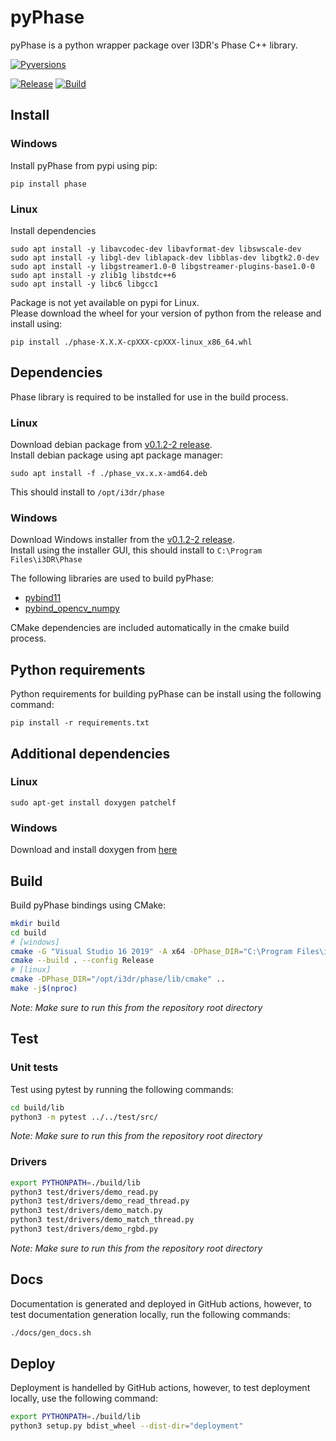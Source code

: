 # pyPhase
pyPhase is a python wrapper package over I3DR's Phase C++ library.

[![Pyversions](https://img.shields.io/pypi/pyversions/phase.svg?style=flat-square)](https://pypi.python.org/pypi/phase)

[![Release](https://github.com/i3drobotics/pyphase/actions/workflows/release.yml/badge.svg)](https://github.com/i3drobotics/pyphase/actions/workflows/release.yml)
[![Build](https://github.com/i3drobotics/pyphase/actions/workflows/build.yml/badge.svg)](https://github.com/i3drobotics/pyphase/actions/workflows/build.yml)

## Install
### Windows
Install pyPhase from pypi using pip:
```
pip install phase
```
### Linux
Install dependencies
```
sudo apt install -y libavcodec-dev libavformat-dev libswscale-dev
sudo apt install -y libgl-dev liblapack-dev libblas-dev libgtk2.0-dev
sudo apt install -y libgstreamer1.0-0 libgstreamer-plugins-base1.0-0
sudo apt install -y zlib1g libstdc++6
sudo apt install -y libc6 libgcc1
```
Package is not yet available on pypi for Linux.  
Please download the wheel for your version of python from the release and install using:
```
pip install ./phase-X.X.X-cpXXX-cpXXX-linux_x86_64.whl
```

## Dependencies
Phase library is required to be installed for use in the build process.  
### Linux
Download debian package from [v0.1.2-2 release](https://github.com/i3drobotics/phase/releases/tag/v0.1.2-2).  
Install debian package using apt package manager:
```
sudo apt install -f ./phase_vx.x.x-amd64.deb
```
This should install to `/opt/i3dr/phase`
### Windows
Download Windows installer from the [v0.1.2-2 release](https://github.com/i3drobotics/phase/releases/tag/v0.1.2-2).  
Install using the installer GUI, this should install to `C:\Program Files\i3DR\Phase`

The following libraries are used to build pyPhase:
- [pybind11](https://github.com/pybind/pybind11)
- [pybind_opencv_numpy](https://github.com/edmBernard/pybind11_opencv_numpy)

CMake dependencies are included automatically in the cmake build process.

## Python requirements
Python requirements for building pyPhase can be install using the following command:
```
pip install -r requirements.txt
```

## Additional dependencies
### Linux
```
sudo apt-get install doxygen patchelf
```
### Windows
Download and install doxygen from [here](https://www.doxygen.nl/download.html)

## Build
Build pyPhase bindings using CMake:
```bash
mkdir build
cd build
# [windows]
cmake -G "Visual Studio 16 2019" -A x64 -DPhase_DIR="C:\Program Files\i3DR\Phase\lib\cmake" ..
cmake --build . --config Release
# [linux]
cmake -DPhase_DIR="/opt/i3dr/phase/lib/cmake" ..
make -j$(nproc)
```
*Note: Make sure to run this from the repository root directory*  

## Test
### Unit tests
Test using pytest by running the following commands:
```bash
cd build/lib
python3 -m pytest ../../test/src/
```
*Note: Make sure to run this from the repository root directory*

### Drivers
```bash
export PYTHONPATH=./build/lib
python3 test/drivers/demo_read.py
python3 test/drivers/demo_read_thread.py
python3 test/drivers/demo_match.py
python3 test/drivers/demo_match_thread.py
python3 test/drivers/demo_rgbd.py
```

*Note: Make sure to run this from the repository root directory*

## Docs
Documentation is generated and deployed in GitHub actions, however, to test documentation generation locally, run the following commands:
```bash
./docs/gen_docs.sh
```

## Deploy
Deployment is handelled by GitHub actions, however, to test deployment locally, use the following command:
```bash
export PYTHONPATH=./build/lib
python3 setup.py bdist_wheel --dist-dir="deployment"
```
